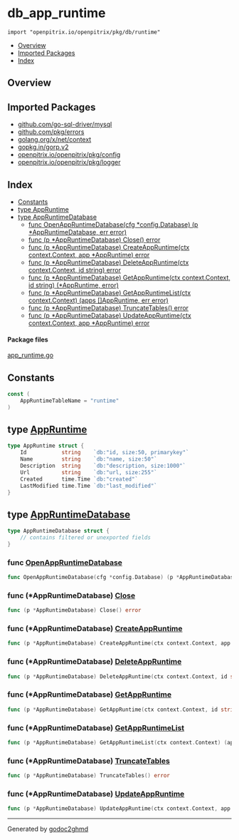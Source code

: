 # db_app_runtime
`import "openpitrix.io/openpitrix/pkg/db/runtime"`

* [Overview](#pkg-overview)
* [Imported Packages](#pkg-imports)
* [Index](#pkg-index)

## <a name="pkg-overview">Overview</a>

## <a name="pkg-imports">Imported Packages</a>

- [github.com/go-sql-driver/mysql](https://godoc.org/github.com/go-sql-driver/mysql)
- [github.com/pkg/errors](https://godoc.org/github.com/pkg/errors)
- [golang.org/x/net/context](https://godoc.org/golang.org/x/net/context)
- [gopkg.in/gorp.v2](https://godoc.org/gopkg.in/gorp.v2)
- [openpitrix.io/openpitrix/pkg/config](https://godoc.org/openpitrix.io/openpitrix/pkg/config)
- [openpitrix.io/openpitrix/pkg/logger](https://godoc.org/openpitrix.io/openpitrix/pkg/logger)

## <a name="pkg-index">Index</a>
* [Constants](#pkg-constants)
* [type AppRuntime](#AppRuntime)
* [type AppRuntimeDatabase](#AppRuntimeDatabase)
  * [func OpenAppRuntimeDatabase(cfg \*config.Database) (p \*AppRuntimeDatabase, err error)](#OpenAppRuntimeDatabase)
  * [func (p \*AppRuntimeDatabase) Close() error](#AppRuntimeDatabase.Close)
  * [func (p \*AppRuntimeDatabase) CreateAppRuntime(ctx context.Context, app \*AppRuntime) error](#AppRuntimeDatabase.CreateAppRuntime)
  * [func (p \*AppRuntimeDatabase) DeleteAppRuntime(ctx context.Context, id string) error](#AppRuntimeDatabase.DeleteAppRuntime)
  * [func (p \*AppRuntimeDatabase) GetAppRuntime(ctx context.Context, id string) (\*AppRuntime, error)](#AppRuntimeDatabase.GetAppRuntime)
  * [func (p \*AppRuntimeDatabase) GetAppRuntimeList(ctx context.Context) (apps []AppRuntime, err error)](#AppRuntimeDatabase.GetAppRuntimeList)
  * [func (p \*AppRuntimeDatabase) TruncateTables() error](#AppRuntimeDatabase.TruncateTables)
  * [func (p \*AppRuntimeDatabase) UpdateAppRuntime(ctx context.Context, app \*AppRuntime) error](#AppRuntimeDatabase.UpdateAppRuntime)

#### <a name="pkg-files">Package files</a>
[app_runtime.go](./app_runtime.go) 

## <a name="pkg-constants">Constants</a>
``` go
const (
    AppRuntimeTableName = "runtime"
)
```

## <a name="AppRuntime">type</a> [AppRuntime](./app_runtime.go#L25-L32)
``` go
type AppRuntime struct {
    Id           string    `db:"id, size:50, primarykey"`
    Name         string    `db:"name, size:50"`
    Description  string    `db:"description, size:1000"`
    Url          string    `db:"url, size:255"`
    Created      time.Time `db:"created"`
    LastModified time.Time `db:"last_modified"`
}
```

## <a name="AppRuntimeDatabase">type</a> [AppRuntimeDatabase](./app_runtime.go#L34-L38)
``` go
type AppRuntimeDatabase struct {
    // contains filtered or unexported fields
}
```

### <a name="OpenAppRuntimeDatabase">func</a> [OpenAppRuntimeDatabase](./app_runtime.go#L40)
``` go
func OpenAppRuntimeDatabase(cfg *config.Database) (p *AppRuntimeDatabase, err error)
```

### <a name="AppRuntimeDatabase.Close">func</a> (\*AppRuntimeDatabase) [Close](./app_runtime.go#L65)
``` go
func (p *AppRuntimeDatabase) Close() error
```

### <a name="AppRuntimeDatabase.CreateAppRuntime">func</a> (\*AppRuntimeDatabase) [CreateAppRuntime](./app_runtime.go#L89)
``` go
func (p *AppRuntimeDatabase) CreateAppRuntime(ctx context.Context, app *AppRuntime) error
```

### <a name="AppRuntimeDatabase.DeleteAppRuntime">func</a> (\*AppRuntimeDatabase) [DeleteAppRuntime](./app_runtime.go#L103)
``` go
func (p *AppRuntimeDatabase) DeleteAppRuntime(ctx context.Context, id string) error
```

### <a name="AppRuntimeDatabase.GetAppRuntime">func</a> (\*AppRuntimeDatabase) [GetAppRuntime](./app_runtime.go#L72)
``` go
func (p *AppRuntimeDatabase) GetAppRuntime(ctx context.Context, id string) (*AppRuntime, error)
```

### <a name="AppRuntimeDatabase.GetAppRuntimeList">func</a> (\*AppRuntimeDatabase) [GetAppRuntimeList](./app_runtime.go#L82)
``` go
func (p *AppRuntimeDatabase) GetAppRuntimeList(ctx context.Context) (apps []AppRuntime, err error)
```

### <a name="AppRuntimeDatabase.TruncateTables">func</a> (\*AppRuntimeDatabase) [TruncateTables](./app_runtime.go#L110)
``` go
func (p *AppRuntimeDatabase) TruncateTables() error
```

### <a name="AppRuntimeDatabase.UpdateAppRuntime">func</a> (\*AppRuntimeDatabase) [UpdateAppRuntime](./app_runtime.go#L96)
``` go
func (p *AppRuntimeDatabase) UpdateAppRuntime(ctx context.Context, app *AppRuntime) error
```

- - -
Generated by [godoc2ghmd](https://github.com/GandalfUK/godoc2ghmd)